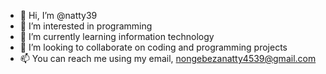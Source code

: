 - 👋 Hi, I’m @natty39
- 👀 I’m interested in programming
- 🌱 I’m currently learning information technology
- 💞️ I’m looking to collaborate on coding and programming projects
- 📫 You can reach me using my email, nongebezanatty4539@gmail.com

<!---
natty39/natty39 is a ✨ special ✨ repository because its `README.md` (this file) appears on your GitHub profile.
You can click the Preview link to take a look at your changes.
--->
